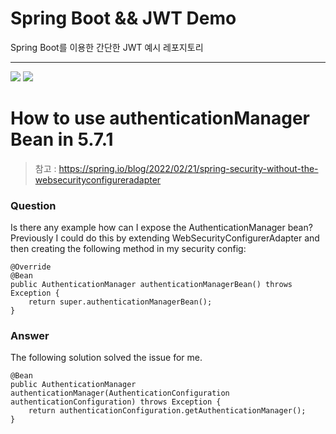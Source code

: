 # Spring Boot && JWT Demo

Spring Boot를 이용한 간단한 JWT 예시 레포지토리 

---
<img src="https://img.shields.io/badge/postgresql-gray?style=for-the-badge&logo=postgresql&logoColor=white"> <img src="https://img.shields.io/badge/Spring Boot-green?style=for-the-badge&logo=spring&logoColor=white">


# How to use authenticationManager Bean in 5.7.1

> 참고 : https://spring.io/blog/2022/02/21/spring-security-without-the-websecurityconfigureradapter

### Question
Is there any example how can I expose the AuthenticationManager bean? Previously I could do this by extending WebSecurityConfigurerAdapter and then creating the following method in my security config:
```
@Override
@Bean
public AuthenticationManager authenticationManagerBean() throws Exception {
    return super.authenticationManagerBean();
}
```

### Answer
The following solution solved the issue for me.
```
@Bean
public AuthenticationManager authenticationManager(AuthenticationConfiguration authenticationConfiguration) throws Exception {
    return authenticationConfiguration.getAuthenticationManager();
}
```